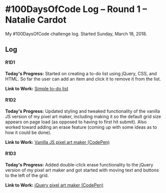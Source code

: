 # #100DaysOfCode Log – Round 1 – Natalie Cardot

My #100DaysOfCode challenge log. Started Sunday, March 18, 2018.

## Log

#### R1D1

**Today's Progress:** Started on creating a to-do list using jQuery, CSS, and HTML.
So far the user can add an item and click it to remove it from the list.

**Link to Work:** [Simple to-do list](https://codepen.io/nataliecardot/pen/VXmPrO)

#### R1D2

**Today's Progress:**
Updated styling and tweaked functionality of the vanilla JS version of my pixel art maker, including making it so the default grid size appears on page load (as opposed to having to first hit submit). Also worked toward adding an erase feature (coming up with some ideas as to how it could be done).

**Link to Work:**
[Vanilla JS pixel art maker (CodePen)](https://codepen.io/nataliecardot/pen/MQRxJZ)

#### R1D3

**Today's Progress:**
Added double-click erase functionality to the jQuery version of my pixel art maker and got started with moving text and buttons to the left of the grid.

**Link to Work:**
[jQuery pixel art maker (CodePen)](https://codepen.io/nataliecardot/pen/VQRrgQ)
